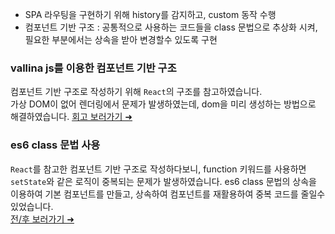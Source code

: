 - SPA 라우팅을 구현하기 위해 history를 감지하고, custom 동작 수행
- 컴포넌트 기반 구조 : 공통적으로 사용하는 코드들을 class 문법으로 추상화 시켜, 필요한 부분에서는 상속을 받아 변경할수 있도록 구현
 
### vallina js를 이용한 컴포넌트 기반 구조
컴포넌트 기반 구조로 작성하기 위해 `React`의 구조를 참고하였습니다.  
가상 DOM이 없어 렌더링에서 문제가 발생하였는데, dom을 미리 생성하는 방법으로 해결하였습니다. [회고 보러가기 ➜](https://velog.io/@sumi-0011/VanillaJS-SPA-Challenge-HPNY-2023)
### es6 class 문법 사용
`React`를 참고한 컴포넌트 기반 구조로 작성하다보니, function 키워드를 사용하면 `setState`와 같은 로직이 중복되는 문제가 발생하였습니다. es6 class 문법의 상속을 이용하여 기본 컴포넌트를 만들고, 상속하여 컴포넌트를 재활용하여 중복 코드를 줄일수 있었습니다.   
[전/후 보러가기 ➜](https://velog.io/@sumi-0011/VanillaJS-SPA-Challenge-HPNY-2023#%ED%94%84%EB%A1%9C%EC%A0%9D%ED%8A%B8%EB%A5%BC-%EC%A7%84%ED%96%89%ED%95%98%EB%A9%B4%EC%84%9C-%EC%96%B4%EB%A0%A4%EC%9B%A0%EB%8D%98-%EC%A0%90--%EA%B3%A0%EB%AF%BC%ED%96%88%EB%8D%98-%EC%A0%90)